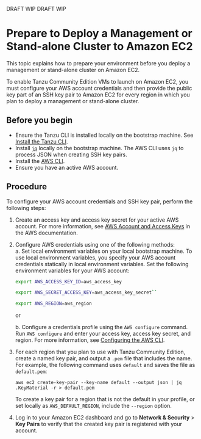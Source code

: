 DRAFT WIP DRAFT WIP

<!-- Taken from: https://github.com/vmware-tanzu-private/tkg-docs/tree/main/tkg-docs.vmware.com/aws -->
# Prepare to Deploy a Management or Stand-alone Cluster to Amazon EC2

This topic explains how to prepare your environment before you deploy a management or stand-alone cluster on Amazon EC2.

To enable Tanzu Community Edition VMs to launch on Amazon EC2, you must configure your AWS account credentials and then provide the public key part of an SSH key pair to Amazon EC2 for every region in which you plan to deploy a management or stand-alone cluster.

## Before you begin

- Ensure the Tanzu CLI is installed locally on the bootstrap machine. See [Install the Tanzu CLI](.assets/install-cli.md).
- Install [`jq`]( https://stedolan.github.io/jq/download/) locally on the bootstrap machine. The AWS CLI uses `jq` to process JSON when creating SSH key pairs. 
- Install the [AWS CLI]( https://docs.aws.amazon.com/cli/latest/userguide/install-cliv2.html).
- Ensure you have an active AWS account.


## Procedure 

To configure your AWS account credentials and SSH key pair, perform the following steps:

1. Create an access key and access key secret for your active AWS account. For more information, see
[AWS Account and Access Keys](https://docs.aws.amazon.com/powershell/latest/userguide/pstools-appendix-sign-up.html) in the AWS documentation. 

2. Configure AWS credentials using one of the following methods:  
    a. Set local environment variables on your local bootstrap machine. To use local environment variables, you specify your AWS account credentials statically in local environment variables. Set the following environment variables for your AWS account:

    ```sh
    export AWS_ACCESS_KEY_ID=aws_access_key

    export AWS_SECRET_ACCESS_KEY=aws_access_key_secret``

    export AWS_REGION=aws_region
    ```

    or

    b. Configure a credentials profile using the ``AWS configure`` command. Run ``AWS configure`` and enter your access key, access key secret, and region. For more information, see [Configuring the AWS CLI](https://docs.aws.amazon.com/cli/latest/userguide/cli-chap-configure.html).

3. For each region that you plan to use with Tanzu Community Edition, create a named key pair, and output a `.pem` file that includes the name. For example, the following command uses `default` and saves the file as `default.pem`:

   ```
   aws ec2 create-key-pair --key-name default --output json | jq .KeyMaterial -r > default.pem
   ```
   To create a key pair for a region that is not the default in your profile, or set locally as `AWS_DEFAULT_REGION`, include the `--region` option.

4. Log in to your Amazon EC2 dashboard and go to **Network & Security** > **Key Pairs** to verify that the created key pair is registered with your account.



